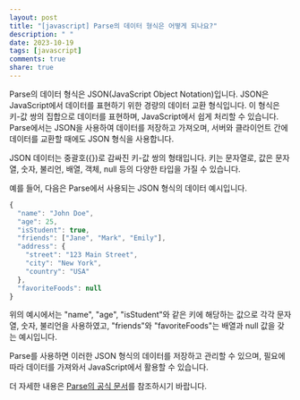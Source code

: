 ```yaml
---
layout: post
title: "[javascript] Parse의 데이터 형식은 어떻게 되나요?"
description: " "
date: 2023-10-19
tags: [javascript]
comments: true
share: true
---
```

Parse의 데이터 형식은 JSON(JavaScript Object Notation)입니다. JSON은 JavaScript에서 데이터를 표현하기 위한 경량의 데이터 교환 형식입니다. 이 형식은 키-값 쌍의 집합으로 데이터를 표현하며, JavaScript에서 쉽게 처리할 수 있습니다. Parse에서는 JSON을 사용하여 데이터를 저장하고 가져오며, 서버와 클라이언트 간에 데이터를 교환할 때에도 JSON 형식을 사용합니다.

JSON 데이터는 중괄호({})로 감싸진 키-값 쌍의 형태입니다. 키는 문자열로, 값은 문자열, 숫자, 불리언, 배열, 객체, null 등의 다양한 타입을 가질 수 있습니다.

예를 들어, 다음은 Parse에서 사용되는 JSON 형식의 데이터 예시입니다.

```javascript
{
  "name": "John Doe",
  "age": 25,
  "isStudent": true,
  "friends": ["Jane", "Mark", "Emily"],
  "address": {
    "street": "123 Main Street",
    "city": "New York",
    "country": "USA"
  },
  "favoriteFoods": null
}
```

위의 예시에서는 "name", "age", "isStudent"와 같은 키에 해당하는 값으로 각각 문자열, 숫자, 불리언을 사용하였고, "friends"와 "favoriteFoods"는 배열과 null 값을 갖는 예시입니다.

Parse를 사용하면 이러한 JSON 형식의 데이터를 저장하고 관리할 수 있으며, 필요에 따라 데이터를 가져와서 JavaScript에서 활용할 수 있습니다.

더 자세한 내용은 [Parse의 공식 문서](https://docs.parseplatform.org/js/guide/#objects)를 참조하시기 바랍니다.